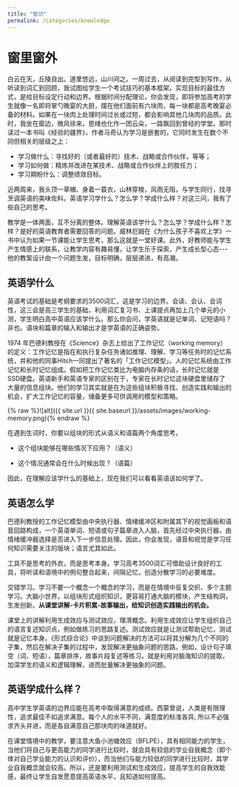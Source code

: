 ```yaml
---
title: "智识"
permalink: /categories/knowledge
---
```


# 窗里窗外
白云在天，丘陵自出。道里悠远，山川间之。一周过去，从阅读到完型到写作，从听读到词汇到回顾，我试图给学生一个考试技巧的基本框架。实现目标的最佳方式，是给目标设定行动和边界。根据时间分配理论，你会发现，即将参加高考的学生就像一名即将掌勺晚宴的大厨，摆在他们面前有六块肉，每一块都是高考晚宴必备的材料。如果在一块肉上处理时间过长或过短，都会影响其他几块肉的品质。此时，我坐在窗边，微风徐来，思绪也化作一团云朵，一路飘回到曾经的学堂。那时读过一本书叫《经验的疆界》，作者马奇认为学习是嵌套的，它同时发生在数个不同但相关的层级之上：

- 学习做什么：寻找好的（或者最好的）技术、战略或合作伙伴，等等；
- 学习如何做：精炼并改进在某技术、战略或合作伙伴上的胜任力；
- 学习期盼什么：调整绩效目标。

近两周来，我头顶一草帽、身着一蓑衣，山林穿梭，风雨无阻，与学生同行，找寻烹调英语的美味佐料。英语学习学什么？怎么学？学成什么样？对这三问，我有了些自己的思考。

教学是一体两面，互不分离的整体。理解英语该学什么？怎么学？学成什么样？怎样？是好的英语教育者需要回答的问题。威林厄姆在《为什么孩子不喜欢上学》一书中认为如果一节课能让学生思考，那么这就是一堂好课。此外，好教师能与学生产生情感上的联系，让教学内容有趣易懂，让学生乐于探索，产生成长型心态--- 他的教案设计由一个问题生发，目标明确，层层递进，有高潮。

## 英语学什么   

英语考试的基础是考纲要求的3500词汇，这是学习的边界。会读、会认、会词性，这三会是高三学生的基础，利用词汇复习书、上课提点再加上几个单元的小测，学生明白高中英语应该学什么。那么你会问，学英语就是记单词、记短语吗？非也。语块和篇章的输入和输出才是学英语的正确姿势。

1974 年巴德利教授在《Science》杂志上给出了工作记忆（working memory）的定义：工作记忆是指在和执行复杂任务诸如推理、理解、学习等任务时的记忆系统，并和他的同事Hitch一同提出了著名的「工作记忆模型」。人的记忆系统由工作记忆和长时记忆组成。假如把工作记忆类比为电脑内存条的话，长时记忆就是SSD硬盘。英语新手和英语专家的区别在于，专家在长时记忆这块硬盘里储存了大量的信息组块。他们的学习其实就是在为这些组块积极寻找、创造实践和输出的机会，扩大工作记忆的容量，储备更多可供调用的模型和策略。

{% raw %}![alt]({{ site.url }}{{ site.baseurl }}/assets/images/working-memory.png){% endraw %}

在遇到生词时，你要以组块的形式从语义和语篇两个角度思考。

- 这个组块能够在哪些情况下应用？（语义）

- 这个情况通常会在什么时候出现？（语篇）

因此，在理解应该学什么的基础上，现在我们可以看看英语该如何学了。


## 英语怎么学

巴德利教授的工作记忆模型由中央执行器、情绪缓冲区和附属其下的视觉画板和语音回路构成，一个英语单词、短语或句子篇章进入人脑，首先经过中央执行器，由情绪缓冲器选择是否进入下一步信息处理。因此，你会发现，语音和视觉是学习任何知识需要关注的版块；语言尤其如此。


工具不是思考的外衣，而是思考本身。学习高考3500词汇可借助设计良好的工具，将听读和语境中的例句整合起来，间隔记忆，创造分散学习的必要难度。

交错学习。学习不要一个概念一个概念的学习，而是在情境中反复交织、多个主题学习。大脑小世界，以组块形式组织知识，更容易打通大脑的模块，产生结构洞，生发创新。**从课堂讲解-卡片积累-故事输出，给知识创造实践输出的机会。**

课堂上的讲解利用生成效应与测试效应，理清概念。利用生成效应让学生组织自己的语言复述知识点，例如做练习的思路复述。测试效应就是让测试帮助记忆，测试就是记忆本身。《形式综合论》中谈到问题解决的方法可以将其分解为几个不同的子集，然后在解决子集的过程中，发现解决更抽象问题的思路。例如，设计句子填空（词、短语），篇章排序，故事片段复述等练习，就是利用对脑海知识的提取，加深学生的语义和逻辑理解，进而批量解决更抽象的问题。

## 英语学成什么样？

高中学生学英语的边界应能在高考中取得满意的成绩。西蒙曾说，人类是有限理性，追求最佳不如追求满意。每个人的水平不同，满意度的标准各异, 所以不必强求齐头并进，而是各自满意自己那块肉的味道就好。

在课堂情境中的教学，要注意大鱼小池塘效应（BFLPE），具有相同能力的学生，当他们将自己与更高能力的同学进行比较时，就会具有较低的学业自我概念（即个体对自己学业能力的认识和评价），而当他们与能力较低的同学进行比较时，其学业自我概念就会较高。所以，还是要利用测试和生成效应，提高学生的自我效能感，最终让学生自发愿意提高英语水平，且知道如何提高。





